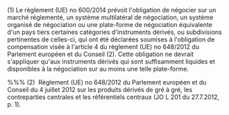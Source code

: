 (1) Le règlement (UE) no 600/2014 prévoit l'obligation de négocier sur un marché réglementé, un système multilatéral de négociation, un système organisé de négociation ou une plate-forme de négociation équivalente d'un pays tiers certaines catégories d'instruments dérivés, ou subdivisions pertinentes de celles-ci, qui ont été déclarées soumises à l'obligation de compensation visée à l'article 4 du règlement (UE) no 648/2012 du Parlement européen et du Conseil (2). Cette obligation ne devrait s'appliquer qu'aux instruments dérivés qui sont suffisamment liquides et disponibles à la négociation sur au moins une telle plate-forme.

%%% (2)  Règlement (UE) no 648/2012 du Parlement européen et du Conseil du 4 juillet 2012 sur les produits dérivés de gré à gré, les contreparties centrales et les référentiels centraux (JO L 201 du 27.7.2012, p. 1).